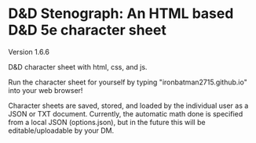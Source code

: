 # D&D Stenograph: An HTML based D&D 5e character sheet

Version 1.6.6

D&D character sheet with html, css, and js.

Run the character sheet for yourself by typing "ironbatman2715.github.io" into your web browser!

Character sheets are saved, stored, and loaded by the individual user as a JSON or TXT document.
Currently, the automatic math done is specified from a local JSON (options.json), but in the future this will be editable/uploadable by your DM.
